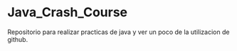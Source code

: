 # Java_Crash_Course
Repositorio para realizar practicas de java y ver un poco de la utilizacion de github.
